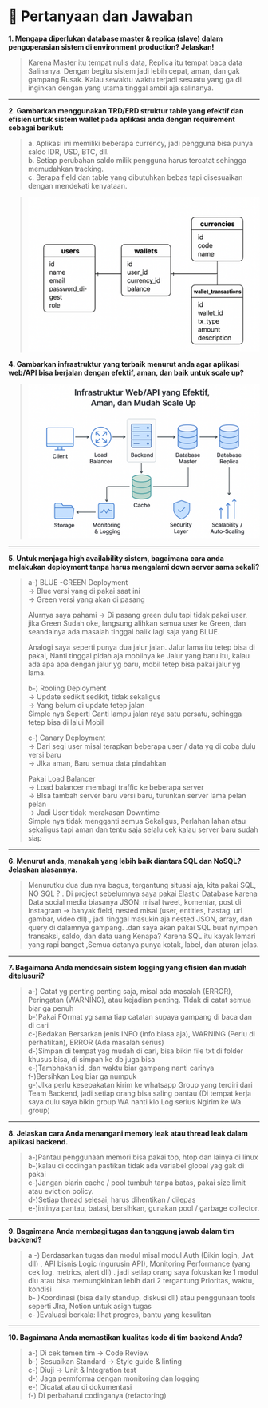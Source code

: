 # 💬 Pertanyaan dan Jawaban

**1. Mengapa diperlukan database master & replica (slave) dalam pengoperasian sistem di environment production? Jelaskan!**  
> Karena Master itu tempat nulis data, Replica itu tempat baca data Salinanya. Dengan begitu sistem jadi lebih cepat, aman, dan gak gampang Rusak. Kalau sewaktu waktu terjadi sesuatu yang ga di inginkan  dengan yang utama tinggal ambil aja salinanya.

---

**2. Gambarkan menggunakan TRD/ERD struktur table yang efektif dan efisien untuk sistem wallet pada aplikasi anda dengan requirement sebagai berikut:**  
> a. Aplikasi ini memiliki beberapa currency, jadi pengguna bisa punya saldo IDR, USD, BTC, dll.  
> b. Setiap perubahan saldo milik pengguna harus tercatat sehingga memudahkan tracking.  
> c. Berapa field dan table yang dibutuhkan bebas tapi disesuaikan dengan mendekati kenyataan.

> ![Infrastruktur Aplikasi](assets/pic_1.png)

**4. Gambarkan infrastruktur yang terbaik menurut anda agar aplikasi web/API bisa berjalan dengan efektif, aman, dan baik untuk scale up?**  
> ![Infrastruktur Aplikasi](assets/pic_2.png)
>
---



**5. Untuk menjaga high availability sistem, bagaimana cara anda melakukan deployment tanpa harus mengalami down server sama sekali?**  
> a-) BLUE -GREEN Deployment  
>    → Blue versi yang di pakai saat ini  
>    → Green versi yang akan di pasang  
>
> Alurnya saya pahami → Di pasang green dulu tapi tidak pakai user, jika Green Sudah oke, langsung alihkan semua user ke Green, dan seandainya ada masalah tinggal balik lagi saja yang BLUE.  
>
> Analogi saya seperti punya dua jalur jalan. Jalur lama itu tetep bisa di pakai, Nanti tinggal pidah aja mobilnya ke Jalur yang baru itu, kalau ada apa apa dengan jalur yg baru, mobil tetep bisa pakai jalur yg lama.  
>
> b-) Rooling Deployment  
>  → Update sedikit sedikit, tidak sekaligus  
>  → Yang belum di update tetep jalan  
>  Simple nya Seperti Ganti lampu jalan raya satu persatu, sehingga tetep bisa di lalui Mobil  
>
> c-) Canary Deployment  
>    → Dari segi user misal terapkan beberapa user / data yg di coba dulu versi baru  
>    → JIka aman, Baru semua data pindahkan  
>
> Pakai Load Balancer  
>    → Load balancer membagi traffic ke beberapa server  
>    → BIsa tambah server baru versi baru, turunkan server lama pelan pelan  
>    → Jadi User tidak merakasan Downtime  
>     Simple nya tidak mengganti semua Sekaligus, Perlahan lahan atau sekaligus tapi aman dan tentu saja selalu cek kalau server baru sudah siap

---

**6. Menurut anda, manakah yang lebih baik diantara SQL dan NoSQL? Jelaskan alasannya.**  
> Menurutku dua dua nya bagus, tergantung situasi aja, kita pakai SQL, NO SQL  ? . Di project sebelumnya saya pakai Elastic Database karena Data social media biasanya JSON: misal tweet, komentar, post di Instagram → banyak field, nested misal (user, entities, hastag, url gambar, video dll)., jadi tinggal masukin aja  nested JSON, array, dan query di dalamnya gampang. .dan saya akan pakai SQL buat nyimpen transaksi, saldo, dan data uang Kenapa? Karena SQL itu kayak lemari yang rapi banget ,Semua datanya punya kotak, label, dan aturan jelas.

---

**7. Bagaimana Anda mendesain sistem logging yang efisien dan mudah ditelusuri?**  
> a-) Catat yg penting penting saja, misal ada masalah (ERROR), Peringatan (WARNING), atau kejadian penting. TIdak di catat semua biar ga penuh  
> b-)Pakai FOrmat yg sama tiap catatan supaya gampang di baca dan di cari  
> c-)Bedakan Bersarkan jenis INFO (info biasa aja), WARNING (Perlu di perhatikan), ERROR (Ada masalah serius)  
> d-)Simpan di tempat yag mudah di cari, bisa bikin file txt di folder khusus bisa, di simpan ke db juga bisa  
> e-)Tambhakan id, dan waktu biar gampang nanti carinya  
> f-)Bersihkan Log biar ga numpuk  
> g-)JIka perlu kesepakatan kirim ke whatsapp Group yang terdiri dari Team Backend, jadi setiap orang bisa saling pantau (Di tempat kerja saya dulu saya bikin group WA nanti klo Log serius Ngirim ke Wa group)

---

**8. Jelaskan cara Anda menangani memory leak atau thread leak dalam aplikasi backend.**  
> a-)Pantau penggunaan memori bisa pakai top, htop dan lainya di linux  
> b-)kalau di codingan pastikan tidak ada variabel global yag gak di pakai  
> c-)Jangan biarin cache / pool tumbuh tanpa batas, pakai size limit atau eviction policy.  
> d-)Setiap thread selesai, harus dihentikan / dilepas  
> e-)intinya pantau, batasi, bersihkan, gunakan pool / garbage collector.

---

**9. Bagaimana Anda membagi tugas dan tanggung jawab dalam tim backend?**  
> a -) Berdasarkan tugas dan modul misal modul Auth (Bikin login, Jwt dll) , API bisnis Logic (ngurusin API), Monitoring Performance (yang cek log, metrics, alert dll) . jadi setiap orang saya fokuskan ke 1 modul dlu atau bisa memungkinkan lebih dari 2 tergantung Prioritas, waktu, kondisi  
> b- )Koordinasi (bisa daily standup, diskusi dll) atau penggunaan tools seperti JIra, Notion untuk asign tugas  
> c- )Evaluasi berkala: lihat progres, bantu yang kesulitan

---

**10. Bagaimana Anda memastikan kualitas kode di tim backend Anda?**  
> a-) Di cek temen tim → Code Review  
> b-) Sesuaikan Standard -> Style guide & linting  
> c-) Diuji -> Unit & Integration test  
> d-) Jaga permforma dengan monitoring dan logging  
> e-) Dicatat atau di dokumentasi  
> f-) Di perbaharui codinganya (refactoring)
